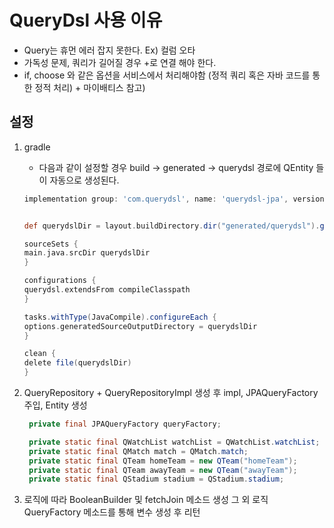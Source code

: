 # QueryDsl 사용 이유
- Query는 휴먼 에러 잡지 못한다. Ex) 컬럼 오타
- 가독성 문제, 쿼리가 길어질 경우 +로 연결 해야 한다.
- if, choose 와 같은 옵션을 서비스에서 처리해야함 (정적 쿼리 혹은 자바 코드를 통한 정적 처리) + 마이배티스 참고)


## 설정
1. gradle
   - 다음과 같이 설정할 경우 build -> generated -> querydsl 경로에 QEntity 들이 자동으로 생성된다.
   ```groovy 
   implementation group: 'com.querydsl', name: 'querydsl-jpa', version: '5.1.0'


   def querydslDir = layout.buildDirectory.dir("generated/querydsl").get().asFile

   sourceSets {
   main.java.srcDir querydslDir
   }

   configurations {
   querydsl.extendsFrom compileClasspath
   }

   tasks.withType(JavaCompile).configureEach {
   options.generatedSourceOutputDirectory = querydslDir
   }

   clean {
   delete file(querydslDir)
   }
   ```
   
2. QueryRepository + QueryRepositoryImpl 생성 후 impl, JPAQueryFactory 주입, Entity 생성
   ```java
    private final JPAQueryFactory queryFactory;

    private static final QWatchList watchList = QWatchList.watchList;
    private static final QMatch match = QMatch.match;
    private static final QTeam homeTeam = new QTeam("homeTeam");
    private static final QTeam awayTeam = new QTeam("awayTeam");
    private static final QStadium stadium = QStadium.stadium;

    ```
   
3. 로직에 따라 BooleanBuilder 및 fetchJoin 메소드 생성 그 외 로직 QueryFactory 메소드를 통해 변수 생성 후 리턴